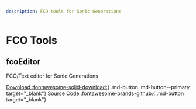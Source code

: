 ```yaml
---
description: FCO tools for Sonic Generations
---
```

# FCO Tools

## fcoEditor
FCO/Text editor for Sonic Generations

[Download :fontawesome-solid-download:](https://github.com/brianuuu/fcoEditor/releases){ .md-button .md-button--primary target="_blank"}
[Source Code :fontawesome-brands-github:](https://github.com/brianuuu/fcoEditor/){ .md-button target="_blank"}